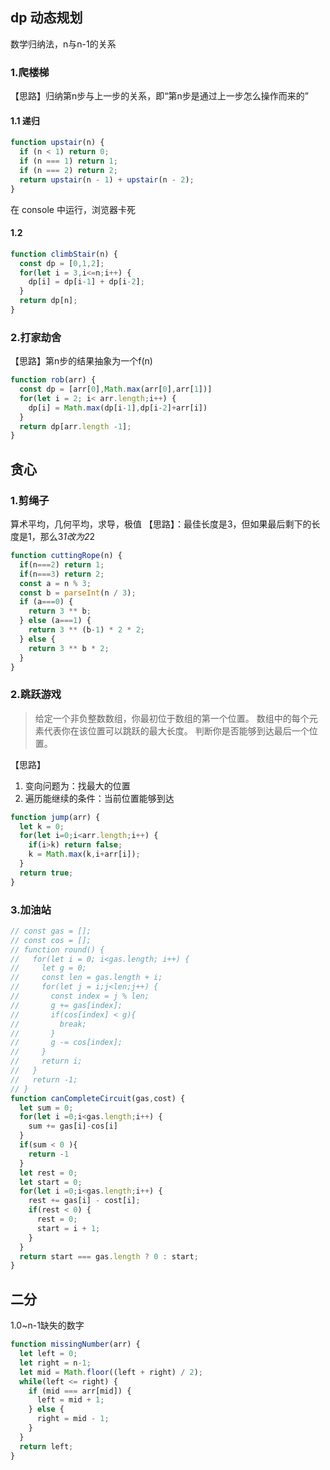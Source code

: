 ## dp 动态规划
数学归纳法，n与n-1的关系
### 1.爬楼梯
【思路】归纳第n步与上一步的关系，即“第n步是通过上一步怎么操作而来的”
#### 1.1 递归

```js
function upstair(n) {
  if (n < 1) return 0;
  if (n === 1) return 1;
  if (n === 2) return 2;
  return upstair(n - 1) + upstair(n - 2);
}
```

在 console 中运行，浏览器卡死

#### 1.2

```js
function climbStair(n) {
  const dp = [0,1,2];
  for(let i = 3,i<=n;i++) {
    dp[i] = dp[i-1] + dp[i-2];
  }
  return dp[n];
}
```

### 2.打家劫舍
【思路】第n步的结果抽象为一个f(n)
```js
function rob(arr) {
  const dp = [arr[0],Math.max(arr[0],arr[1])]
  for(let i = 2; i< arr.length;i++) {
    dp[i] = Math.max(dp[i-1],dp[i-2]+arr[i])
  }
  return dp[arr.length -1];
}
```

## 贪心
### 1.剪绳子
算术平均，几何平均，求导，极值
【思路】：最佳长度是3，但如果最后剩下的长度是1，那么3*1改为2*2
```js
function cuttingRope(n) {
  if(n===2) return 1;
  if(n===3) return 2;
  const a = n % 3;
  const b = parseInt(n / 3);
  if (a===0) {
    return 3 ** b;
  } else (a===1) {
    return 3 ** (b-1) * 2 * 2;
  } else {
    return 3 ** b * 2;
  }
}
```
### 2.跳跃游戏
> 给定一个非负整数数组，你最初位于数组的第一个位置。
数组中的每个元素代表你在该位置可以跳跃的最大长度。
判断你是否能够到达最后一个位置。

【思路】
1. 变向问题为：找最大的位置
2. 遍历能继续的条件：当前位置能够到达
```js
function jump(arr) {
  let k = 0;
  for(let i=0;i<arr.length;i++) {
    if(i>k) return false;
    k = Math.max(k,i+arr[i]);
  }
  return true;
}
```

### 3.加油站
```js
// const gas = [];
// const cos = [];
// function round() {
//   for(let i = 0; i<gas.length; i++) {
//     let g = 0;
//     const len = gas.length + i;
//     for(let j = i;j<len;j++) {
//       const index = j % len;
//       g += gas[index];
//       if(cos[index] < g){
//         break;
//       }
//       g -= cos[index];
//     }
//     return i;
//   }
//   return -1;
// }
function canCompleteCircuit(gas,cost) {
  let sum = 0;
  for(let i =0;i<gas.length;i++) {
    sum += gas[i]-cos[i]
  }
  if(sum < 0 ){
    return -1
  }
  let rest = 0;
  let start = 0;
  for(let i =0;i<gas.length;i++) {
    rest += gas[i] - cost[i];
    if(rest < 0) {
      rest = 0;
      start = i + 1;
    }
  }
  return start === gas.length ? 0 : start;
}
```

## 二分
1.0~n-1缺失的数字
```js
function missingNumber(arr) {
  let left = 0;
  let right = n-1;
  let mid = Math.floor((left + right) / 2);
  while(left <= right) {
    if (mid === arr[mid]) {
      left = mid + 1;
    } else {
      right = mid - 1;
    }
  }
  return left;
}
```